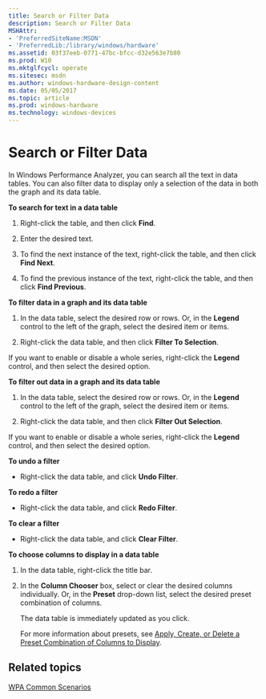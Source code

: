 ```yaml
---
title: Search or Filter Data
description: Search or Filter Data
MSHAttr:
- 'PreferredSiteName:MSDN'
- 'PreferredLib:/library/windows/hardware'
ms.assetid: 03f37eeb-0771-47bc-bfcc-d32e563e7b80
ms.prod: W10
ms.mktglfcycl: operate
ms.sitesec: msdn
ms.author: windows-hardware-design-content
ms.date: 05/05/2017
ms.topic: article
ms.prod: windows-hardware
ms.technology: windows-devices
---
```


# Search or Filter Data


In Windows Performance Analyzer, you can search all the text in data tables. You can also filter data to display only a selection of the data in both the graph and its data table.

**To search for text in a data table**

1.  Right-click the table, and then click **Find**.

2.  Enter the desired text.

3.  To find the next instance of the text, right-click the table, and then click **Find Next**.

4.  To find the previous instance of the text, right-click the table, and then click **Find Previous**.

**To filter data in a graph and its data table**

1.  In the data table, select the desired row or rows. Or, in the **Legend** control to the left of the graph, select the desired item or items.

2.  Right-click the data table, and then click **Filter To Selection**.

If you want to enable or disable a whole series, right-click the **Legend** control, and then select the desired option.

**To filter out data in a graph and its data table**

1.  In the data table, select the desired row or rows. Or, in the **Legend** control to the left of the graph, select the desired item or items.

2.  Right-click the data table, and then click **Filter Out Selection**.

If you want to enable or disable a whole series, right-click the **Legend** control, and then select the desired option.

**To undo a filter**

-   Right-click the data table, and click **Undo Filter**.

**To redo a filter**

-   Right-click the data table, and click **Redo Filter**.

**To clear a filter**

-   Right-click the data table, and click **Clear Filter**.

**To choose columns to display in a data table**

1.  In the data table, right-click the title bar.

2.  In the **Column Chooser** box, select or clear the desired columns individually. Or, in the **Preset** drop-down list, select the desired preset combination of columns.

    The data table is immediately updated as you click.

    For more information about presets, see [Apply, Create, or Delete a Preset Combination of Columns to Display](apply-create-or-delete-a-preset-combination-of-columns-to-display.md).

## Related topics


[WPA Common Scenarios](windows-performance-analyzer-common-scenarios.md)

 

 







